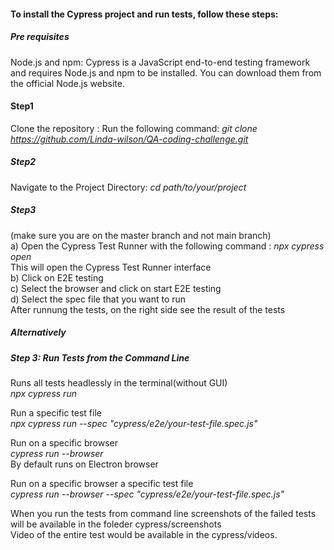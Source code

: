 #### To install the Cypress project and run tests, follow these steps:

##### Pre requisites
Node.js and npm:
Cypress is a JavaScript end-to-end testing framework and requires Node.js and npm to be installed. You can download them from the official Node.js website.

#### Step1
Clone the repository : 
Run the following command: <i> git clone https://github.com/Linda-wilson/QA-coding-challenge.git </i>

##### Step2
Navigate to the Project Directory: <i> cd path/to/your/project </i>

##### Step3
 (make sure you are on the master branch and not main branch)<br>
 a) Open the Cypress Test Runner with the following command :<i> npx cypress open</i><br>
     This will open the Cypress Test Runner interface<br>
 b) Click on E2E testing<br>
 c) Select the browser and click on start E2E testing<br>
 d) Select the spec file that you want to run<br>
 After runnung the tests, on the right side see the result of the tests<br>

##### Alternatively
##### Step 3: Run Tests from the Command Line 
Runs all tests headlessly in the terminal(without GUI)<br>
<i>npx cypress run </i><br>

Run a specific test file<br>
<i>npx cypress run --spec "cypress/e2e/your-test-file.spec.js"</i><br>

Run on a specific browser<br>
<i>cypress run --browser <browser-name-or-path></i><br>
By default runs on Electron browser<br>

Run on a specific browser a specific test file<br>
<i>cypress run --browser <browser-name-or-path> --spec "cypress/e2e/your-test-file.spec.js"</i><br>

When you run the tests from command line screenshots of the failed tests will be available in the foleder cypress/screenshots<br>
Video of the entire test would be available in the cypress/videos.
